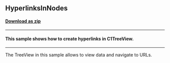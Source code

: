 ## HyperlinksInNodes
#### [Download as zip](https://grapecity.github.io/DownGit/#/home?url=https://github.com/GrapeCity/ComponentOne-WinForms-Samples/tree/master/NetFramework\TreeView\VB\HyperlinksInNodes)
____
#### This sample shows how to create hyperlinks in C1TreeView.
____
The TreeView in this sample allows to view data and navigate to URLs. 

